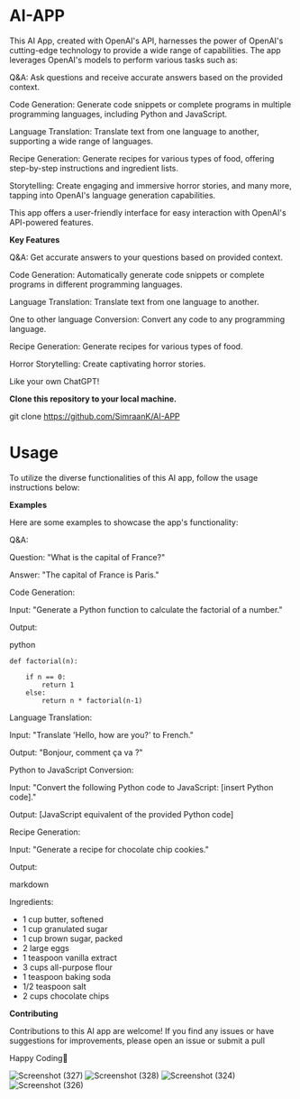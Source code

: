  # **AI-APP**


This AI App, created with OpenAI's API, harnesses the power of OpenAI's cutting-edge technology to provide a wide range of capabilities. The app leverages OpenAI's models to perform various tasks such as:

Q&A: Ask questions and receive accurate answers based on the provided context.

Code Generation: Generate code snippets or complete programs in multiple programming languages, including Python and JavaScript.

Language Translation: Translate text from one language to another, supporting a wide range of languages.

Recipe Generation: Generate recipes for various types of food, offering step-by-step instructions and ingredient lists.

Storytelling: Create engaging and immersive horror stories, and many more, tapping into OpenAI's language generation capabilities.

This app offers a user-friendly interface for easy interaction with OpenAI's API-powered features.

**Key Features**

Q&A: Get accurate answers to your questions based on provided context.

Code Generation: Automatically generate code snippets or complete programs in different programming languages.

Language Translation: Translate text from one language to another.

One to other language Conversion: Convert any code to any programming language.

Recipe Generation: Generate recipes for various types of food.

Horror Storytelling: Create captivating horror stories.

Like your own ChatGPT!


**Clone this repository to your local machine.**

git clone https://github.com/SimraanK/AI-APP

# **Usage**

To utilize the diverse functionalities of this AI app, follow the usage instructions below:


**Examples**

Here are some examples to showcase the app's functionality:

Q&A:

Question: "What is the capital of France?"

Answer: "The capital of France is Paris."

Code Generation:

Input: "Generate a Python function to calculate the factorial of a number."

Output:

python


    def factorial(n):

        if n == 0:    
            return 1        
        else:    
            return n * factorial(n-1)
        
        
Language Translation:

Input: "Translate 'Hello, how are you?' to French."

Output: "Bonjour, comment ça va ?"

Python to JavaScript Conversion:

Input: "Convert the following Python code to JavaScript: [insert Python code]."

Output: [JavaScript equivalent of the provided Python code]

Recipe Generation:

Input: "Generate a recipe for chocolate chip cookies."

Output:

markdown

Ingredients:

- 1 cup butter, softened
- 1 cup granulated sugar
- 1 cup brown sugar, packed
- 2 large eggs
- 1 teaspoon vanilla extract
- 3 cups all-purpose flour
- 1 teaspoon baking soda
- 1/2 teaspoon salt
- 2 cups chocolate chips


__Contributing__

Contributions to this AI app are welcome! If you find any issues or have suggestions for improvements, please open an issue or submit a pull

Happy Coding🖤

![Screenshot (327)](https://github.com/SimraanK/AI-APP/assets/99394288/80efb05a-b2b8-4dcf-8287-6ac4205a2f11)
![Screenshot (328)](https://github.com/SimraanK/AI-APP/assets/99394288/72f913e1-7f81-421c-a9bb-4dee4848bd44)
![Screenshot (324)](https://github.com/SimraanK/AI-APP/assets/99394288/3e3ea397-0f93-4ad3-955e-651d3f0e4675)
![Screenshot (326)](https://github.com/SimraanK/AI-APP/assets/99394288/f041d8e1-3909-4c4d-acf3-7730eccb19bb)



